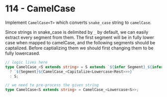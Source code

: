 # 114 - CamelCase

Implement `CamelCase<T>` which converts `snake_case` string to `camelCase`.

Since strings in snake_case is delimited by `_` by default, we can easily extract every segment from them. The first segment will be in fully lower case when mapped to camelCase, and the following segments should be captalized. Before captializing them we should first changing them to be fully lowercased.

```typescript
// logic lives here
type CamelCase_<S extends string> = S extends `${infer Segment}_${infer Rest}`
  ? `${Segment}${CamelCase_<Capitalize<Lowercase<Rest>>>}`
  : S;

// we need to pre-process the given string
type CamelCase<S extends string> = CamelCase_<Lowercase<S>>;
```
